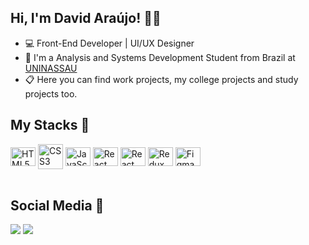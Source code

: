 ## Hi, I'm David Araújo! 👨‍💻
- 💻 Front-End Developer | UI/UX Designer
- 📖 I'm a Analysis and Systems Development Student from Brazil at <a href="https://www.uninassau.edu.br" target="_blank">UNINASSAU</a>
- 📋 Here you can find work projects, my college projects and study projects too.

  
## My Stacks 🚀
  
<div style="display: inline_block"> 
  <img align="center" alt="HTML5" height="30" width="40" src="https://cdn.jsdelivr.net/gh/devicons/devicon/icons/html5/html5-original.svg" />
  <img align="center" alt="CSS3 height="30" width="40" src="https://cdn.jsdelivr.net/gh/devicons/devicon/icons/css3/css3-original.svg" />
  <img align="center" alt="JavaScript" height="30" width="40" src="https://cdn.jsdelivr.net/gh/devicons/devicon/icons/javascript/javascript-original.svg" />
  <img align="center" alt="React" height="30" width="40" src="https://cdn.jsdelivr.net/gh/devicons/devicon/icons/react/react-original.svg" />
  <img align="center" alt="React Query" height="30" width="40" src="https://react-query-v3.tanstack.com/_next/static/images/emblem-light-628080660fddb35787ff6c77e97ca43e.svg" />
  <img align="center" alt="Redux" height="30" width="40" src="https://cdn.jsdelivr.net/gh/devicons/devicon/icons/redux/redux-original.svg" />                               <img align="center" alt="Figma" height="30" width="40" src="https://cdn.jsdelivr.net/gh/devicons/devicon/icons/figma/figma-original.svg" />
  
</div>
<br>
  
## Social Media 🤖
 
<div> 
  <a href="https://www.linkedin.com/in/davidaraujosf/" target="_blank"><img src="https://img.shields.io/badge/-LinkedIn-%230077B5?style=for-the-badge&logo=linkedin&logoColor=white" target="_blank"></a> 
  <a href = "mailto:davidaraujosf@outlook.com"><img src=https://img.shields.io/badge/Microsoft_Outlook-0078D4?style=for-the-badge&logo=microsoft-outlook&logoColor=white target="_blank"></a>
</div>
